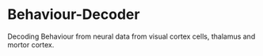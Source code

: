 # Behaviour-Decoder

Decoding Behaviour from neural data from visual cortex cells, thalamus and mortor cortex.
